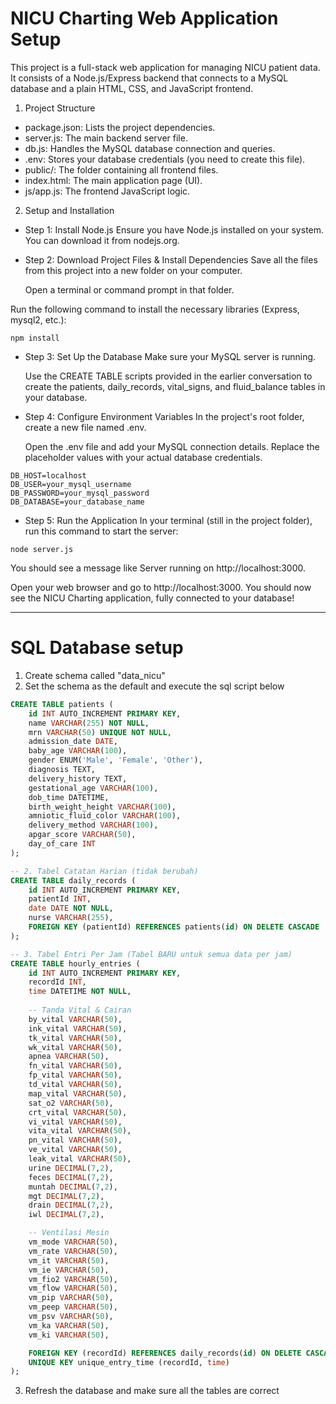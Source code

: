 # NICU Charting Web Application Setup

This project is a full-stack web application for managing NICU patient data. It consists of a Node.js/Express backend that connects to a MySQL database and a plain HTML, CSS, and JavaScript frontend.

1. Project Structure
* package.json: Lists the project dependencies.
* server.js: The main backend server file.
* db.js: Handles the MySQL database connection and queries.
* .env: Stores your database credentials (you need to create this file).
* public/: The folder containing all frontend files.
* index.html: The main application page (UI).
* js/app.js: The frontend JavaScript logic.

2. Setup and Installation
* Step 1: Install Node.js
    Ensure you have Node.js installed on your system. You can download it from nodejs.org.

* Step 2: Download Project Files & Install Dependencies
    Save all the files from this project into a new folder on your computer.

    Open a terminal or command prompt in that folder.

Run the following command to install the necessary libraries (Express, mysql2, etc.):

```
npm install
```

* Step 3: Set Up the Database
    Make sure your MySQL server is running.

    Use the CREATE TABLE scripts provided in the earlier conversation to create the patients, daily_records, vital_signs, and fluid_balance tables in your database.

* Step 4: Configure Environment Variables
    In the project's root folder, create a new file named .env.

    Open the .env file and add your MySQL connection details. Replace the placeholder values with your actual database credentials.

```
DB_HOST=localhost
DB_USER=your_mysql_username
DB_PASSWORD=your_mysql_password
DB_DATABASE=your_database_name
```

* Step 5: Run the Application
    In your terminal (still in the project folder), run this command to start the server:

```
node server.js
```

You should see a message like Server running on http://localhost:3000.

Open your web browser and go to http://localhost:3000. You should now see the NICU Charting application, fully connected to your database!

---

# SQL Database setup

1. Create schema called "data_nicu"
2. Set the schema as the default and execute the sql script below

```sql
CREATE TABLE patients (
    id INT AUTO_INCREMENT PRIMARY KEY,
    name VARCHAR(255) NOT NULL,
    mrn VARCHAR(50) UNIQUE NOT NULL,
    admission_date DATE,
    baby_age VARCHAR(100),
    gender ENUM('Male', 'Female', 'Other'),
    diagnosis TEXT,
    delivery_history TEXT,
    gestational_age VARCHAR(100),
    dob_time DATETIME,
    birth_weight_height VARCHAR(100),
    amniotic_fluid_color VARCHAR(100),
    delivery_method VARCHAR(100),
    apgar_score VARCHAR(50),
    day_of_care INT
);

-- 2. Tabel Catatan Harian (tidak berubah)
CREATE TABLE daily_records (
    id INT AUTO_INCREMENT PRIMARY KEY,
    patientId INT,
    date DATE NOT NULL,
    nurse VARCHAR(255),
    FOREIGN KEY (patientId) REFERENCES patients(id) ON DELETE CASCADE
);

-- 3. Tabel Entri Per Jam (Tabel BARU untuk semua data per jam)
CREATE TABLE hourly_entries (
    id INT AUTO_INCREMENT PRIMARY KEY,
    recordId INT,
    time DATETIME NOT NULL,
    
    -- Tanda Vital & Cairan
    by_vital VARCHAR(50),
    ink_vital VARCHAR(50),
    tk_vital VARCHAR(50),
    wk_vital VARCHAR(50),
    apnea VARCHAR(50),
    fn_vital VARCHAR(50),
    fp_vital VARCHAR(50),
    td_vital VARCHAR(50),
    map_vital VARCHAR(50),
    sat_o2 VARCHAR(50),
    crt_vital VARCHAR(50),
    vi_vital VARCHAR(50),
    vita_vital VARCHAR(50),
    pn_vital VARCHAR(50),
    ve_vital VARCHAR(50),
    leak_vital VARCHAR(50),
    urine DECIMAL(7,2),
    feces DECIMAL(7,2),
    muntah DECIMAL(7,2),
    mgt DECIMAL(7,2),
    drain DECIMAL(7,2),
    iwl DECIMAL(7,2),

    -- Ventilasi Mesin
    vm_mode VARCHAR(50),
    vm_rate VARCHAR(50),
    vm_it VARCHAR(50),
    vm_ie VARCHAR(50),
    vm_fio2 VARCHAR(50),
    vm_flow VARCHAR(50),
    vm_pip VARCHAR(50),
    vm_peep VARCHAR(50),
    vm_psv VARCHAR(50),
    vm_ka VARCHAR(50),
    vm_ki VARCHAR(50),

    FOREIGN KEY (recordId) REFERENCES daily_records(id) ON DELETE CASCADE,
    UNIQUE KEY unique_entry_time (recordId, time)
);
```

3. Refresh the database and make sure all the tables are correct
